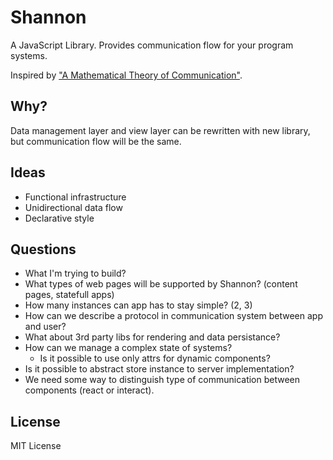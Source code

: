 # Shannon

A JavaScript Library. Provides communication flow for your program systems.

Inspired by ["A Mathematical Theory of Communication"][1].

## Why?

Data management layer and view layer can be rewritten with new library, but communication flow will be the same.

## Ideas

 * Functional infrastructure
 * Unidirectional data flow
 * Declarative style

## Questions

 * What I'm trying to build?
 * What types of web pages will be supported by Shannon? (content pages, statefull apps)
 * How many instances can app has to stay simple? (2, 3)
 * How can we describe a protocol in communication system between app and user?
 * What about 3rd party libs for rendering and data persistance?
 * How can we manage a complex state of systems?
   * Is it possible to use only attrs for dynamic components?
 * Is it possible to abstract store instance to server implementation?
 * We need some way to distinguish type of communication between components (react or interact).

## License

MIT License

 [1]: http://cm.bell-labs.com/cm/ms/what/shannonday/shannon1948.pdf
 [2]: http://www.eden-study.org/articles/2006/abstraction-classes-sw-design_ieesw.pdf
 [3]: http://conal.net/papers/push-pull-frp/push-pull-frp.pdf
 [4]: http://shaffner.us/cs/papers/tarpit.pdf
 [5]: http://en.wikipedia.org/wiki/Control_theory
